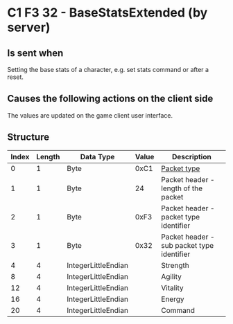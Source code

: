 # C1 F3 32 - BaseStatsExtended (by server)

## Is sent when

Setting the base stats of a character, e.g. set stats command or after a reset.

## Causes the following actions on the client side

The values are updated on the game client user interface.

## Structure

| Index | Length | Data Type | Value | Description |
|-------|--------|-----------|-------|-------------|
| 0 | 1 |   Byte   | 0xC1  | [Packet type](PacketTypes.md) |
| 1 | 1 |    Byte   |   24   | Packet header - length of the packet |
| 2 | 1 |    Byte   | 0xF3  | Packet header - packet type identifier |
| 3 | 1 |    Byte   | 0x32  | Packet header - sub packet type identifier |
| 4 | 4 | IntegerLittleEndian |  | Strength |
| 8 | 4 | IntegerLittleEndian |  | Agility |
| 12 | 4 | IntegerLittleEndian |  | Vitality |
| 16 | 4 | IntegerLittleEndian |  | Energy |
| 20 | 4 | IntegerLittleEndian |  | Command |